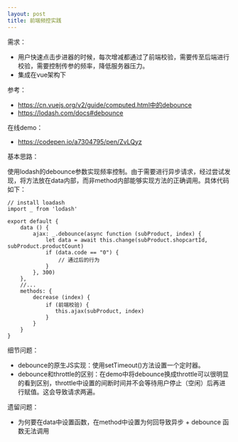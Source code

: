 ```yaml
---
layout: post
title: 前端频控实践
---
```


需求：

* 用户快速点击步进器的时候，每次增减都通过了前端校验，需要传至后端进行校验，需要控制传参的频率，降低服务器压力。
* 集成在vue架构下

参考：

* https://cn.vuejs.org/v2/guide/computed.html中的debounce
* https://lodash.com/docs#debounce

在线demo：

* https://codepen.io/a7304795/pen/ZvLQyz

基本思路：

使用lodash的debounce参数实现频率控制。由于需要进行异步请求，经过尝试发现，将方法放在data内部，而非method内部能够实现方法的正确调用。具体代码如下：

```
// install loadash
import _ from 'lodash'

export default {
    data () {
        ajax: _.debounce(async function (subProduct, index) {
            let data = await this.change(subProduct.shopcartId, subProduct.productCount)
            if (data.code == "0") {
                // 通过后的行为
            }
        }, 300)
    },
    //...
    methods: {
        decrease (index) {
            if (前端校验) {
               this.ajax(subProduct, index) 
            }
        }
    }
}
```



细节问题：

* debounce的原生JS实现：使用setTimeout()方法设置一个定时器。
* debounce和throttle的区别：在demo中将debounce换成throttle可以很明显的看到区别，throttle中设置的间断时间并不会等待用户停止（空闲）后再进行赋值。这会导致请求两遍。

遗留问题：

* 为何要在data中设置函数，在method中设置为何回导致异步 + debounce 函数无法调用